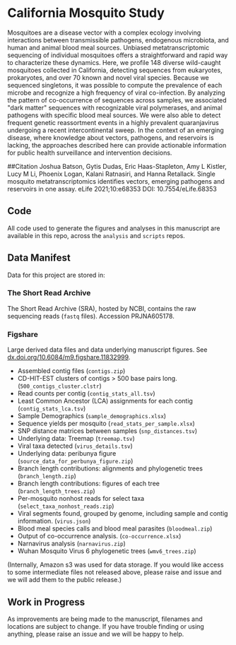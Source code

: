 # California Mosquito Study

Mosquitoes are a disease vector with a complex ecology involving interactions between transmissible pathogens, endogenous microbiota, and human and animal blood meal sources. Unbiased metatranscriptomic sequencing of individual mosquitoes offers a straightforward and rapid way to characterize these dynamics. Here, we profile 148 diverse wild-caught mosquitoes collected in California, detecting sequences from eukaryotes, prokaryotes, and over 70 known and novel viral species. Because we sequenced singletons, it was possible to compute the prevalence of each microbe and recognize a high frequency of viral co-infection. By analyzing the pattern of co-occurrence of sequences across samples, we associated "dark matter" sequences with recognizable viral polymerases, and animal pathogens with specific blood meal sources. We were also able to detect frequent genetic reassortment events in a highly prevalent quaranjavirus undergoing a recent intercontinental sweep. In the context of an emerging disease, where knowledge about vectors, pathogens, and reservoirs is lacking, the approaches described here can provide actionable information for public health surveillance and intervention decisions.

##Citation 
Joshua Batson, Gytis Dudas, Eric Haas-Stapleton, Amy L Kistler, Lucy M Li, Phoenix Logan, Kalani Ratnasiri, and Hanna Retallack. Single mosquito metatranscriptomics identifies vectors, emerging pathogens and reservoirs in one assay. eLife 2021;10:e68353 DOI: 10.7554/eLife.68353


## Code

All code used to generate the figures and analyses in this manuscript are available in this repo, across the `analysis` and `scripts` repos.

## Data Manifest

Data for this project are stored in:

### The Short Read Archive
The Short Read Archive (SRA), hosted by NCBI, contains the raw sequencing reads (`fastq` files).
Accession PRJNA605178.

### Figshare
Large derived data files and data underlying manuscript figures. See [dx.doi.org/10.6084/m9.figshare.11832999](dx.doi.org/10.6084/m9.figshare.11832999).

* Assembled contig files (`contigs.zip`)
* CD-HIT-EST clusters of contigs > 500 base pairs long. (`500_contigs_cluster.clstr`)
* Read counts per contig (`contig_stats_all.tsv`)
* Least Common Ancestor (LCA) assignments for each contig (`contig_stats_lca.tsv`)
* Sample Demographics (`sample_demographics.xlsx`)
* Sequence yields per mosquito (`read_stats_per_sample.xlsx`)
* SNP distance matrices between samples (`snp_distances.tsv`)
* Underlying data: Treemap (`treemap.tsv`)
* Viral taxa detected (`virus_details.tsv`)
* Underlying data: peribunya figure (`source_data_for_perbunya_figure.zip`)
* Branch length contributions: alignments and phylogenetic trees (`branch_length.zip`)
* Branch length contributions: figures of each tree (`branch_length_trees.zip`)
* Per-mosquito nonhost reads for select taxa (`select_taxa_nonhost_reads.zip`)
* Viral segments found, grouped by genome, including sample and contig information. (`virus.json`)
* Blood meal species calls and blood meal parasites (`bloodmeal.zip`)
* Output of co-occurrence analysis. (`co-occurrence.xlsx`)
* Narnavirus analysis (`narnavirus.zip`)
* Wuhan Mosquito Virus 6 phylogenetic trees (`wmv6_trees.zip`)


(Internally, Amazon s3 was used for data storage. If you would like access to 
some intermediate files not released above, please raise and issue and we will 
add them to the public release.)

## Work in Progress

As improvements are being made to the manuscript, filenames and locations are subject to change. If you have trouble finding or using anything, please raise an issue and we will be happy to help.
